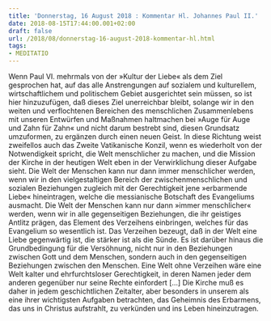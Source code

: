 ```yaml
---
title: 'Donnerstag, 16 August 2018 : Kommentar Hl. Johannes Paul II.'
date: 2018-08-15T17:44:00.001+02:00
draft: false
url: /2018/08/donnerstag-16-august-2018-kommentar-hl.html
tags: 
- MEDITATIO
---
```


Wenn Paul VI. mehrmals von der »Kultur der Liebe« als dem Ziel gesprochen hat, auf das alle Anstrengungen auf sozialem und kulturellem, wirtschaftlichem und politischem Gebiet ausgerichtet sein müssen, so ist hier hinzuzufügen, daß dieses Ziel unerreichbar bleibt, solange wir in den weiten und verflochtenen Bereichen des menschlichen Zusammenlebens mit unseren Entwürfen und Maßnahmen haltmachen bei »Auge für Auge und Zahn für Zahn« und nicht darum bestrebt sind, diesen Grundsatz umzuformen, zu ergänzen durch einen neuen Geist. In diese Richtung weist zweifellos auch das Zweite Vatikanische Konzil, wenn es wiederholt von der Notwendigkeit spricht, die Welt menschlicher zu machen, und die Mission der Kirche in der heutigen Welt eben in der Verwirklichung dieser Aufgabe sieht. Die Welt der Menschen kann nur dann immer menschlicher werden, wenn wir in den vielgestaltigen Bereich der zwischenmenschlichen und sozialen Beziehungen zugleich mit der Gerechtigkeit jene »erbarmende Liebe« hineintragen, welche die messianische Botschaft des Evangeliums ausmacht. Die Welt der Menschen kann nur dann »immer menschlicher« werden, wenn wir in alle gegenseitigen Beziehungen, die ihr geistiges Antlitz prägen, das Element des Verzeihens einbringen, welches für das Evangelium so wesentlich ist. Das Verzeihen bezeugt, daß in der Welt eine Liebe gegenwärtig ist, die stärker ist als die Sünde. Es ist darüber hinaus die Grundbedingung für die Versöhnung, nicht nur in den Beziehungen zwischen Gott und dem Menschen, sondern auch in den gegenseitigen Beziehungen zwischen den Menschen. Eine Welt ohne Verzeihen wäre eine Welt kalter und ehrfurchtsloser Gerechtigkeit, in deren Namen jeder dem anderen gegenüber nur seine Rechte einfordert \[...\] Die Kirche muß es daher in jedem geschichtlichen Zeitalter, aber besonders in unserem als eine ihrer wichtigsten Aufgaben betrachten, das Geheimnis des Erbarmens, das uns in Christus aufstrahlt, zu verkünden und ins Leben hineinzutragen.